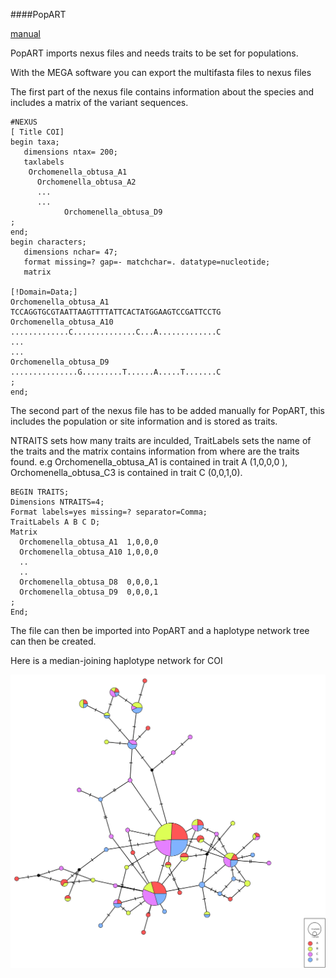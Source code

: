 ####PopART

[manual](http://popart.otago.ac.nz/doc/popart.pdf)

PopART imports nexus files and needs traits to be set for populations. 

With the MEGA software you can export the multifasta files to nexus files

The first part of the nexus file contains information about the species and includes a matrix of the variant sequences.
```
#NEXUS
[ Title COI]
begin taxa;
   dimensions ntax= 200;
   taxlabels
    Orchomenella_obtusa_A1 
      Orchomenella_obtusa_A2
      ...
      ...
            Orchomenella_obtusa_D9 
;
end;
begin characters;
   dimensions nchar= 47;
   format missing=? gap=- matchchar=. datatype=nucleotide;
   matrix

[!Domain=Data;]
Orchomenella_obtusa_A1 
TCCAGGTGCGTAATTAAGTTTTATTCACTATGGAAGTCCGATTCCTG
Orchomenella_obtusa_A10
.............C..............C...A.............C
...
...
Orchomenella_obtusa_D9 
...............G.........T......A.....T.......C
;
end;
```

The second part of the nexus file has to be added manually for PopART, this includes the population or site information and is stored as traits.

NTRAITS sets how many traits are inculded, TraitLabels sets the name of the traits and the matrix contains information from where are the traits found. e.g Orchomenella_obtusa_A1  is contained in trait A (1,0,0,0 ), Orchomenella_obtusa_C3 is contained in trait C (0,0,1,0).
```
BEGIN TRAITS;
Dimensions NTRAITS=4;
Format labels=yes missing=? separator=Comma;
TraitLabels A B C D;
Matrix
  Orchomenella_obtusa_A1  1,0,0,0
  Orchomenella_obtusa_A10 1,0,0,0
  ..
  ..
  Orchomenella_obtusa_D8  0,0,0,1
  Orchomenella_obtusa_D9  0,0,0,1
;
End;
```

The file can then be imported into PopART and a haplotype network tree can then be created.

Here is a median-joining haplotype network for COI

![COI pop](COI_pop.svg)